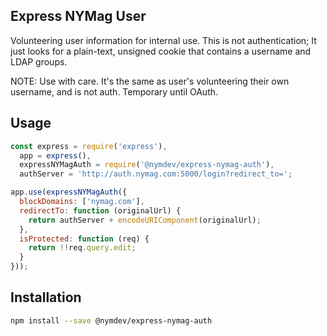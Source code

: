 Express NYMag User
------------------

Volunteering user information for internal use.  This is not authentication; It just looks for a plain-text, unsigned
cookie that contains a username and LDAP groups.

NOTE: Use with care.  It's the same as user's volunteering their own username, and is not auth.  Temporary until OAuth.

## Usage

```js
const express = require('express'),
  app = express(),
  expressNYMagAuth = require('@nymdev/express-nymag-auth'),
  authServer = 'http://auth.nymag.com:5000/login?redirect_to=';

app.use(expressNYMagAuth({
  blockDomains: ['nymag.com'],
  redirectTo: function (originalUrl) {
    return authServer + encodeURIComponent(originalUrl);
  },
  isProtected: function (req) {
    return !!req.query.edit;
  }
}));
```

## Installation

```bash
npm install --save @nymdev/express-nymag-auth
```
